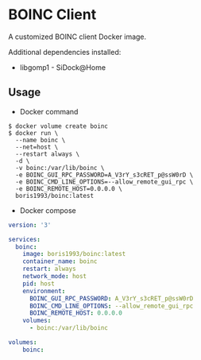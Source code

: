 # BOINC Client

A customized BOINC client Docker image.

Additional dependencies installed:

- libgomp1 - SiDock@Home

## Usage

- Docker command

```shell
$ docker volume create boinc
$ docker run \
  --name boinc \
  --net=host \
  --restart always \
  -d \
  -v boinc:/var/lib/boinc \
  -e BOINC_GUI_RPC_PASSWORD=A_V3rY_s3cRET_p@ssW0rD \
  -e BOINC_CMD_LINE_OPTIONS=--allow_remote_gui_rpc \
  -e BOINC_REMOTE_HOST=0.0.0.0 \
  boris1993/boinc:latest
```

- Docker compose

```yaml
version: '3'

services:
  boinc:
    image: boris1993/boinc:latest
    container_name: boinc
    restart: always
    network_mode: host
    pid: host
    environment:
      BOINC_GUI_RPC_PASSWORD: A_V3rY_s3cRET_p@ssW0rD
      BOINC_CMD_LINE_OPTIONS: --allow_remote_gui_rpc
      BOINC_REMOTE_HOST: 0.0.0.0
    volumes:
      - boinc:/var/lib/boinc

volumes:
    boinc:
```
